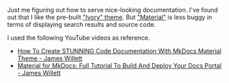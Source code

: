 Just me figuring out how to serve nice-looking documentation.
I've found out that I like the pre-built ["Ivory" theme](https://github.com/daizutabi/mkdocs-ivory).
But ["Material"](https://github.com/squidfunk/mkdocs-material) is less buggy in terms of displaying search results and source code.

I used the following YouTube videos as reference.
- [How To Create STUNNING Code Documentation With MkDocs Material Theme - James Willett](https://www.youtube.com/watch?v=Q-YA_dA8C20)
- [Material for MkDocs: Full Tutorial To Build And Deploy Your Docs Portal - James Willett](https://www.youtube.com/watch?v=xlABhbnNrfI)